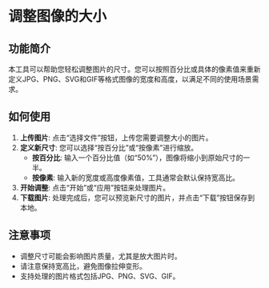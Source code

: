 # 调整图像的大小

## 功能简介

本工具可以帮助您轻松调整图片的尺寸。您可以按照百分比或具体的像素值来重新定义JPG、PNG、SVG和GIF等格式图像的宽度和高度，以满足不同的使用场景需求。

## 如何使用

1.  **上传图片**: 点击“选择文件”按钮，上传您需要调整大小的图片。
2.  **定义新尺寸**: 您可以选择“按百分比”或“按像素”进行缩放。
    -   **按百分比**: 输入一个百分比值（如“50%”），图像将缩小到原始尺寸的一半。
    -   **按像素**: 输入新的宽度或高度像素值，工具通常会默认保持宽高比。
3.  **开始调整**: 点击“开始”或“应用”按钮来处理图片。
4.  **下载图片**: 处理完成后，您可以预览新尺寸的图片，并点击“下载”按钮保存到本地。

## 注意事项

- 调整尺寸可能会影响图片质量，尤其是放大图片时。
- 请注意保持宽高比，避免图像拉伸变形。
- 支持处理的图片格式包括JPG、PNG、SVG、GIF。